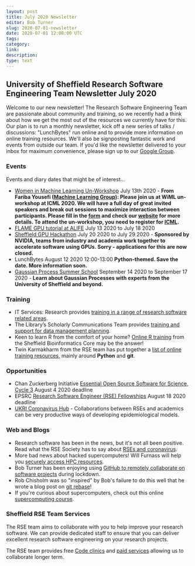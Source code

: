 ```yaml
---
layout: post
title: July 2020 Newsletter
editor: Bob Turner
slug: 2020-07-01-newsletter
date: 2020-07-01 12:00:00 UTC
tags: 
category:
link:
description:
type: text
---
```


## University of Sheffield Research Software Engineering Team Newsletter July 2020

Welcome to our new newsletter! The Research Software Engineering Team are passionate about community and training, so we recently had a think about how we get the most out of the resources we currently have for this. Our plan is to run a monthly newsletter, kick off a new series of talks / discussions: "LunchBytes" run online and to provide more information on online training resources. We'll also be signposting fantastic work and events from outside our team. If you'd like the newsletter delivered to your inbox for maximum convenience, please sign up to our [Google Group](https://groups.google.com/a/sheffield.ac.uk/forum/#!forum/rse-group).

### Events

Events and diary dates that might be of interest...

* [Women in Machine Learning Un-Workshop](https://wimlworkshop.org/icml2020/cfp/) July 13th 2020 - **From Fariba Yousefi ([Machine Learning Group](https://www.sheffield.ac.uk/dcs/research/groups/machine-learning)): Please join us at WiML un-workshop at ICML 2020. We will have a full day of great invited speakers and break out sessions to maximize interaction between participants. Please fill in the [form](https://docs.google.com/forms/d/e/1FAIpQLSeufB3shV56OcphF7awadd8XcUTjXVUxFBktSM2kIGc_4LWrw/viewform) and check our [website](https://wimlworkshop.org/icml2020/) for more details. To attend the un-workshop, you need to register for [ICML](https://icml.cc/).**
* [FLAME GPU tutorial at ALIFE](https://na.eventscloud.com/ereg/index.php?eventid=493515&) July 13 2020 to July 18 2020
* [Sheffield GPU Hackathon](https://www.gpuhackathons.org/event/sheffield-gpu-hackathon) July 20 2020 to July 29 2020 - **Sponsored by NVIDIA, teams from industry and academia work together to accelerate software using GPUs. Sorry - applications for this are now closed.**
* LunchBytes August 12 2020 12:00-13:00 **Python-themed. Save the date. More information soon.**
* [Gaussian Process Summer School](http://gpss.cc/gpss20/) September 14 2020 to September 17 2020 - **Learn about Gaussian Processes with experts from the University of Sheffield and beyond.**

### Training

* IT Services: Research provides [training in a range of research software related areas](https://www.sheffield.ac.uk/it-services/research/training).
* The Library’s Scholarly Communications Team provides [training and support for data management planning](https://www.sheffield.ac.uk/library/rdm/training).
* Keen to learn R from the comfort of your home? [Online R training](https://sbc.shef.ac.uk/training/r-introduction-online/) from the Sheffield Bioinformatics Core may be the answer!
* Twin Karmakharm from the RSE team has put together a [list of online training resources](https://rse.shef.ac.uk/training/programming), mainly around **Python** and **git**.

### Opportunities

* Chan Zuckerberg Initiative [Essential Open Source Software for Science, Cycle 3](https://chanzuckerberg.com/rfa/essential-open-source-software-for-science/) August 4 2020 deadline
* EPSRC [Research Software Engineer (RSE) Fellowships](https://epsrc.ukri.org/funding/calls/pre-announcement-for-research-software-engineer-rse-fellowships/) August 18 2020 deadline
* [UKRI Coronavirus Hub](https://www.ukri.org/research/coronavirus/) - Collaborations between RSEs and academics can be very productive ways of developing epidemiological models.

### Web and Blogs

* Research software has been in the news, but it's not all been positive. Read what the RSE Society has to say about [RSEs and coronavirus](https://society-rse.org/covid-software-statement/).
* More bad news about hacked supercomputers! Will Furnass will help you [securely access HPC resources](https://rse.shef.ac.uk/blog/2020-05-20-ssh-best-prac/).
* Bob Turner has been enjoying using [GitHub to remotely collaborate on software projects](https://rse.shef.ac.uk/blog/2020-03-29-git-github-remote/) during lockdown.
* Rob Chisholm was so "inspired" by Bob's failure to do this well that he wrote a blog post on [git rebase](https://rse.shef.ac.uk/blog/2020-06-23-git-rebase-vs-merge/)!
* If you're curious about supercomputers, check out this online [supercomputing course](https://www.futurelearn.com/courses/supercomputing).

### Sheffield RSE Team Services

The RSE team aims to collaborate with you to help improve your research software. We can provide dedicated staff to ensure that you can deliver excellent research software engineering on your research projects.

The RSE team provides free [Code clinics](https://rse.shef.ac.uk/support/code-clinic/) and [paid services](https://rse.shef.ac.uk/service/) allowing us to collaborate longer term.

